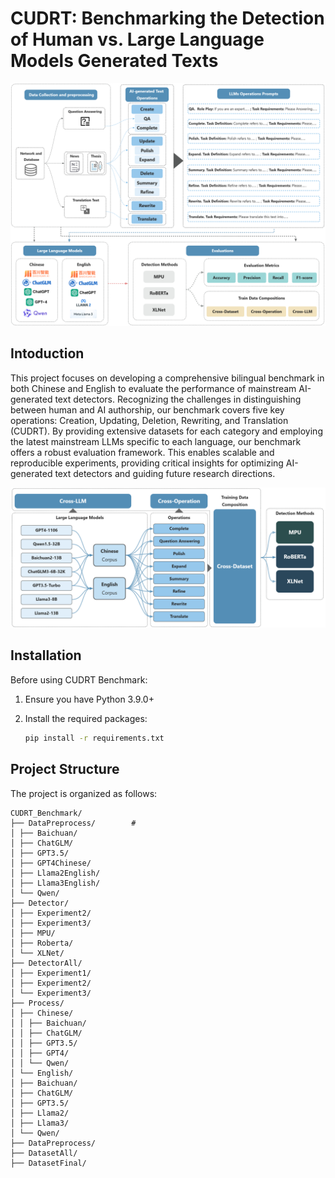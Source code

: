 # CUDRT: Benchmarking the Detection of Human vs. Large Language Models Generated Texts

![CUDRT Benchmark Framework](Images/Fig1.jpg)

## Intoduction
This project focuses on developing a comprehensive bilingual benchmark in both Chinese and English to evaluate the performance of mainstream AI-generated text detectors. Recognizing the challenges in distinguishing between human and AI authorship, our benchmark covers five key operations: Creation, Updating, Deletion, Rewriting, and Translation (CUDRT). By providing extensive datasets for each category and employing the latest mainstream LLMs specific to each language, our benchmark offers a robust evaluation framework. This enables scalable and reproducible experiments, providing critical insights for optimizing AI-generated text detectors and guiding future research directions.

![CUDRT Experiment](Images/Fig8.jpg)

## Installation

Before using CUDRT Benchmark:

1. Ensure you have Python 3.9.0+
2. Install the required packages:

    ```bash
    pip install -r requirements.txt
    ```

## Project Structure
The project is organized as follows:
```
CUDRT_Benchmark/
├── DataPreprocess/        #
│ ├── Baichuan/
│ ├── ChatGLM/
│ ├── GPT3.5/
│ ├── GPT4Chinese/
│ ├── Llama2English/
│ ├── Llama3English/
│ └── Qwen/
├── Detector/
│ ├── Experiment2/
│ ├── Experiment3/
│ ├── MPU/
│ ├── Roberta/
│ └── XLNet/
├── DetectorAll/
│ ├── Experiment1/
│ ├── Experiment2/
│ └── Experiment3/
├── Process/
│ ├── Chinese/
│ │ ├── Baichuan/
│ │ ├── ChatGLM/
│ │ ├── GPT3.5/
│ │ ├── GPT4/
│ │ └── Qwen/
│ └── English/
│ ├── Baichuan/
│ ├── ChatGLM/
│ ├── GPT3.5/
│ ├── Llama2/
│ ├── Llama3/
│ └── Qwen/
├── DataPreprocess/
├── DatasetAll/
├── DatasetFinal/
```

